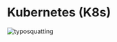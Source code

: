 # Kubernetes (K8s)

![typosquatting](https://github.com/kubarnetes/kubernetes/assets/99364286/cf6d07f7-c24e-4513-a089-e33a154974b6)
